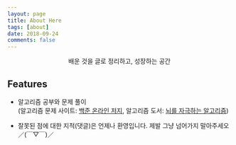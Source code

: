 ```yaml
---
layout: page
title: About Here
tags: [about]
date: 2018-09-24
comments: false
---
```

    
<center>배운 것을 글로 정리하고, 성장하는 공간</center>

## Features
* 알고리즘 공부와 문제 풀이 <br/>
(알고리즘 문제 사이트: <a href = "https://www.acmicpc.net/">백준 온라인 저지</a>, 
 알고리즘 도서: <a href="http://www.hanbit.co.kr/store/books/look.php?p_code=B3450156021">뇌를 자극하는 알고리즘</a>)

* 잘못된 점에 대한 지적(댓글)은 언제나 환영입니다. 제발 그냥 넘어가지 말아주세오 ／(￣▽￣)／
